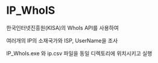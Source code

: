 # IP_WhoIS

한국인터넷진흥원(KISA)의 WhoIs API를 사용하여

여러개의 IP의 소재국가와 ISP, UserName을 조사

IP_WhoIs.exe 와 ip.csv 파일을 동일 디렉토리에 위치시키고 실행
